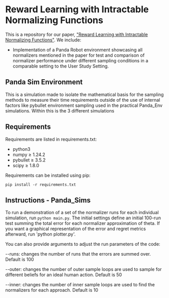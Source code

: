 # Reward Learning with Intractable Normalizing Functions
This is a repository for our paper, ["Reward Learning with Intractable Normalizing Functions"](https://collab.me.vt.edu/pdfs/josh_ral23.pdf). We include:
- Implementation of a Panda Robot environment showcasing all normalizers mentioned in the paper for test and comparison of normalizer performance under different sampling conditions 
  in a comparable setting to the User Study Setting.
  
## Panda Sim Environment
This is a simulation made to isolate the mathematical basis for the sampling methods to measure their time requirements outside of the use of internal factors like pybullet environment sampling used in the practical Panda_Env simulations. Within this is the 3 different simulations

## Requirements
Requirements are listed in requirements.txt:
- python3
- numpy $\ge$ 1.24.2
- pybullet $\ge$ 3.5.2
- scipy $\ge$ 1.8.0

Requirements can be installed using pip:

    pip install -r requirements.txt

## Instructions - Panda_Sims
To run a demonstration of a set of the normalizer runs for each individual simulation, run `python main.py`. The initial settings define an initial 100-run test summing the total error for each normalizer approximation of theta. If you want a graphical representation of the error and regret metrics afterward, run 'python plotter.py'.

You can also provide arguments to adjust the run parameters of the code:

--runs: changes the number of runs that the errors are summed over. Default is 100

--outer: changes the number of outer sample loops are used to sample for different beliefs for an ideal human action. Default is 50

--inner: changes the number of inner sample loops are used to find the normalizers for each approach. Default is 10
